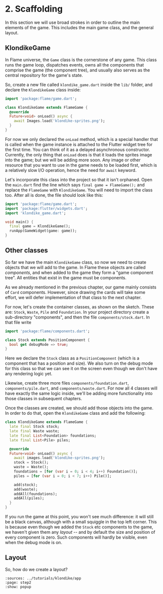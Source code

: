 # 2. Scaffolding

In this section we will use broad strokes in order to outline the main elements
of the game. This includes the main game class, and the general layout.

## KlondikeGame

In Flame universe, the `Game` class is the cornerstone of any game. This class
runs the game loop, dispatches events, owns all the components that comprise 
the game (the component tree), and usually also serves as the central
repository for the game's state.

So, create a new file called `klondike_game.dart` inside the `lib/` folder, and
declare the `KlondikeGame` class inside:

```dart
import 'package:flame/game.dart';

class KlondikeGame extends FlameGame {
  @override
  Future<void> onLoad() async {
    await Images.load('klondike-sprites.png');
  }
}
```

For now we only declared the `onLoad` method, which is a special handler that
is called when the game instance is attached to the Flutter widget tree for the
first time. You can think of it as a delayed asynchronous constructor. 
Currently, the only thing that `onLoad` does is that it loads the sprites image
into the game; but we will be adding more soon. Any image or other resource that
you want to use in the game needs to be loaded first, which is a relatively slow
I/O operation, hence the need for `await` keyword.

Let's incorporate this class into the project so that it isn't orphaned. Open
the `main.dart` find the line which says `final game = FlameGame();` and replace
the `FlameGame` with `KlondikeGame`. You will need to import the class too.
After all is done, the file should look like this:

```dart
import 'package:flame/game.dart';
import 'package:flutter/widgets.dart';
import 'klondike_game.dart';

void main() {
  final game = KlondikeGame();
  runApp(GameWidget(game: game));
}
```


## Other classes

So far we have the main `KlondikeGame` class, so now we need to create objects
that we will add to the game. In Flame these objects are called _components_,
and when added to the game they form a "game component tree". All entities that
exist in the game must be components.

As we already mentioned in the previous chapter, our game mainly consists of
`Card` components. However, since drawing the cards will take some effort, we
will defer implementation of that class to the next chapter.

For now, let's create the container classes, as shown on the sketch. These are:
`Stock`, `Waste`, `Pile` and `Foundation`. In your project directory create a
sub-directory "components", and then the file `components/stock.dart`. In that
file write

```dart
import 'package:flame/components.dart';

class Stock extends PositionComponent {
  bool get debugMode => true;
}
```

Here we declare the `Stock` class as a `PositionComponent` (which is a component
that has a position and size). We also turn on the debug mode for this class so
that we can see it on the screen even though we don't have any rendering logic
yet.

Likewise, create three more files `components/foundation.dart`,
`components/pile.dart`, and `components/waste.dart`. For now all 4 classes will
have exactly the same logic inside, we'll be adding more functionality into 
those classes in subsequent chapters.

Once the classes are created, we should add those objects into the game. In 
order to do that, open the `KlondikeGame` class and add the following:

```dart
class KlondikeGame extends FlameGame {
  late final Stock stock;
  late final Waste waste;
  late final List<Foundation> foundations;
  late final List<Pile> piles;

  @override
  Future<void> onLoad() async {
    await images.load('klondike-sprites.png');
    stock = Stock();
    waste = Waste();
    foundations = [for (var i = 0; i < 4; i++) Foundation()];
    piles = [for (var i = 0; i < 7; i++) Pile()];

    add(stock);
    add(waste);
    addAll(foundations);
    addAll(piles);
  }
}
```

If you run the game at this point, you won't see much difference: it will still
be a black canvas, although with a small squiggle in the top left corner. This
is because even though we added the `Stock` etc components to the game, we 
haven't given them any _layout_ -- and by default the size and position of every
component is zero. Such components will hardly be visible, even when the debug
mode is on.


## Layout

So, how do we create a layout?


```{flutter-app}
:sources: ../tutorials/klondike/app
:page: step2
:show: popup
```
